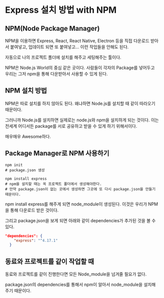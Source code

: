 # Express 설치 방법 with NPM

## NPM(Node Package Manager)

NPM을 이용하면 Express, React, React Native, Electron 등을 직접 다운로드 받아서 붙여넣고, 업데이트 되면 또 붙여넣고... 이런 작업들을 안해도 된다. 

자동으로 나의 프로젝트 폴더에 설치를 해주고 세팅해주는 툴이다.

NPM은 Node.js World의 중심 같은 곳이다. 사람들이 각자의 Package를 넣어두고 우리는 그저 npm을 통해 다운받아서 사용할 수 있게 된다. 

## NPM 설치 방법

NPM은 따로 설치를 하지 않아도 된다. 왜냐하면 Node.js를 설치할 때 같이 따라오기 때문이다.

그러니까 Node.js를 설치하면 실제로는 node.js와 npm을 설치하게 되는 것이다. 이는 전세계 어디서든 package를 서로 공유하고 받을 수 있게 하기 위해서이다. 

매우매우 Awesome하다.

## Package Manager로 NPM 사용하기

``` shell
npm init
# package.json 생성

npm install express
# npm을 설치할 때는 꼭 프로젝트 폴더에서 생성해야한다.
# 만약 package.json이 없는 곳에서 생성하면 그곳에 또 다시 package.json을 만들기 때문이다.
```

npm install express를 해주게 되면 node_module이 생성된다. 이것은 우리가 NPM을 통해 다운로드 받은 것이다. 

그리고 package.json을 보게 되면 아래와 같이 dependencies가 추가된 것을 볼 수 있다.

``` json
"dependencies": {
    "express": "^4.17.1"
  }
```

## 동료와 프로젝트를 같이 작업할 때

동료와 프로젝트를 같이 진행한다면 모든 Node_module을 넘겨줄 필요가 없다.

package.json의 dependencies를 통해서 npm이 알아서 node_module을 설치해주기 때문이다.